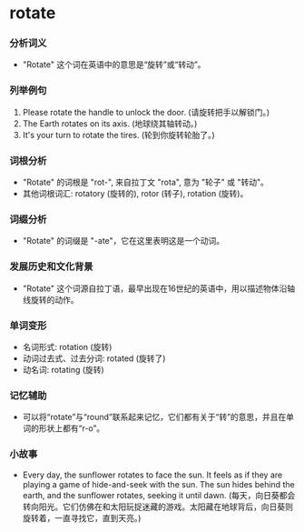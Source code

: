 # rotate

### 分析词义

  

*   "Rotate" 这个词在英语中的意思是“旋转”或“转动”。

  

### 列举例句

  

1.  Please rotate the handle to unlock the door. (请旋转把手以解锁门。)
2.  The Earth rotates on its axis. (地球绕其轴转动。)
3.  It's your turn to rotate the tires. (轮到你旋转轮胎了。)

  

### 词根分析

  

*   "Rotate" 的词根是 "rot-", 来自拉丁文 "rota", 意为 "轮子" 或 "转动"。
*   其他词根词汇: rotatory (旋转的), rotor (转子), rotation (旋转)。

  

### 词缀分析

  

*   "Rotate" 的词缀是 "-ate"，它在这里表明这是一个动词。

  

### 发展历史和文化背景

  

*   "Rotate" 这个词源自拉丁语，最早出现在16世纪的英语中，用以描述物体沿轴线旋转的动作。

  

### 单词变形

  

*   名词形式: rotation (旋转)
*   动词过去式、过去分词: rotated (旋转了)
*   动名词: rotating (旋转)

  

### 记忆辅助

  

*   可以将“rotate”与“round”联系起来记忆，它们都有关于“转”的意思，并且在单词的形状上都有“r-o”。

  

### 小故事

  

*   Every day, the sunflower rotates to face the sun. It feels as if they are playing a game of hide-and-seek with the sun. The sun hides behind the earth, and the sunflower rotates, seeking it until dawn. (每天，向日葵都会转向阳光。它们仿佛在和太阳玩捉迷藏的游戏。太阳藏在地球背后，向日葵则旋转着，一直寻找它，直到天亮。)
